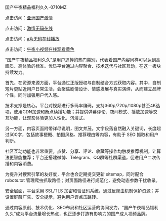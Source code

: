 国产午夜精品福利久久-0710MZ

点击访问：<a href="https://heiliaozj3tjd.pages.dev">亚洲国产激情</a>

点击访问：<a href="https://heiliaoll4qsx.pages.dev">激情无码在线</a>

点击访问：<a href="https://heiliaoga6s9v.pages.dev">a片无码在线播放</a>

点击访问：<a href="https://heiliaoxqkkct.pages.dev">午夜小视频在线观看黄色</a>

“国产午夜精品福利久久”是用户追捧的热门类别，代表着国产内容同样可以达到高画质、高体验的标准。优质平台通过内容聚合、技术迭代与社区互动，在这一板块持续发力。

首先，在资源来源方面，平台通过正版授权与自制结合方式获取内容。其中，自制短片更贴近用户日常生活，会聚焦剧情设计、情感发展与真实演绎，从而建立品牌个性，同时加强用户代入感。

技术支撑是核心。平台对视频进行多码率编码，支持360p/720p/1080p甚至4K选项，使用CDN加速和断点续播功能；并提供弹幕评论、夜间模式、播放加速等交互功能，让观影体验更加人性化、沉浸式。

另一方面，内容页面附带详尽说明，图文并茂。文字段落自然融入关键词，长度超过500字，包括故事梗概、拍摄风格、推荐理由等内容，有助于 SEO 抓取和用户判断。

社区互动功能也非常重要。点赞、分享、评论、收藏等操作均触发推荐机制，让算法更智能推荐；平台还搭建微博、Telegram、QQ群等社群渠道，促进用户二次传播和内容消费。

为提升对搜索引擎的友好度，平台也会定期提交更新 sitemap，同时配合 robots.txt 管理爬虫抓取路径；对页面路径进行规范化，避免动态参数干扰收录。

安全层面，平台采用 SSL/TLS 加密和验证码系统，通过反爬虫机制保护资源；并设置屏蔽广告、安全提示，避免用户误点击跳转。

通过内容原创、技术优化、SEO布局和社区运营的协同发力，“国产午夜精品福利久久”成为平台流量增长热点，也正逐步打造有影响力的国产成人视频品牌。

<span style="display:none;">[Canonical link]( https://github.com/uhh295345/ribenns7607)</span>
